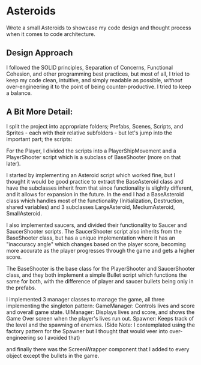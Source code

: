 # Asteroids

Wrote a small Asteroids to showcase my code design and thought process when it comes to code architecture.

## Design Approach
I followed the SOLID principles, Separation of Concerns, Functional Cohesion, and other programming best practices, but most of all, I tried to keep my code clean, intuitive, and simply readable as possible, *without* over-engineering it to the point of being counter-productive. I tried to keep a balance.

## A Bit More Detail:
I split the project into appropriate folders; Prefabs, Scenes, Scripts, and Sprites - each with their relative subfolders - but let's jump into the important part; the scripts:

For the Player, I divided the scripts into a PlayerShipMovement and a PlayerShooter script which is a subclass of BaseShooter (more on that later).

I started by implementing an Asteroid script which worked fine, but I thought it would be good practice to extract the BaseAsteroid class and have the subclasses inherit from that since functionality is slightly different, and it allows for expansion in the future. In the end I had a BaseAsteroid class which handles most of the functionality (Initialization, Destruction, shared variables) and 3 subclasses LargeAsteroid, MediumAsteroid, SmallAsteroid.

I also implemented saucers, and divided their functionality to Saucer and SaucerShooter scripts. The SaucerShooter script also inherits from the BaseShooter class, but has a unique implementation where it has an "inaccuracy angle" which changes based on the player score, becoming more accurate as the player progresses through the game and gets a higher score.

The BaseShooter is the base class for the PlayerShooter and SaucerShooter class, and they both implement a simple Bullet script which functions the same for both, with the difference of player and saucer bullets being only in the prefabs.

I implemented 3 manager classes to manage the game, all three implementing the singleton pattern:
	GameManager: Controls lives and score and overall game state.
	UIManager: Displays lives and score, and shows the Game Over screen when the player's lives run out.
	Spawner: Keeps track of the level and the spawning of enemies. (Side Note: I contemplated using the factory pattern for the Spawner but I thought that would veer into over-engineering so I avoided that)

and finally there was the ScreenWrapper component that I added to every object except the bullets in the game.
